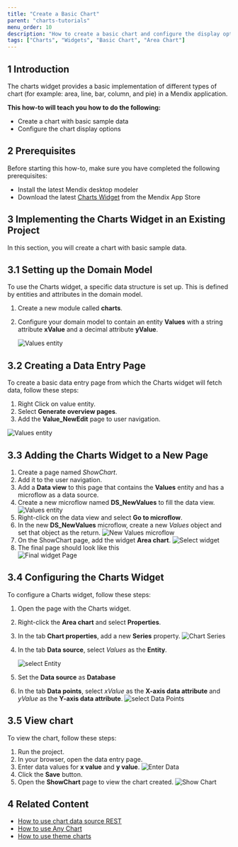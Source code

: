```yaml
---
title: "Create a Basic Chart"
parent: "charts-tutorials"
menu_order: 10
description: "How to create a basic chart and configure the display options"
tags: ["Charts", "Widgets", "Basic Chart", "Area Chart"]
---
```


## 1 Introduction

The charts widget provides a basic implementation of different types of chart (for example: area, line, bar, column, and pie) in a Mendix application.

**This how-to will teach you how to do the following:**

* Create a chart with basic sample data
* Configure the chart display options

## 2 Prerequisites

Before starting this how-to, make sure you have completed the following prerequisites:

* Install the latest Mendix desktop modeler
* Download the latest [Charts Widget](https://appstore.home.mendix.com/link/app/105695/) from the Mendix App Store

## 3 Implementing the Charts Widget in an Existing Project

In this section, you will create a chart with basic sample data.

## 3.1 Setting up the Domain Model

To use the Charts widget, a specific data structure is set up. This is defined by entities and attributes in the domain model.

1. Create a new module called **charts**.
2. Configure your domain model to contain an entity **Values** with a string attribute **xValue** and a decimal attribute **yValue**.

    ![Values entity](attachments/charts/charts-entity.png)

## 3.2 Creating a Data Entry Page

To create a basic data entry page from which the Charts widget will fetch data, follow these steps:

1. Right Click on value entity.
2. Select **Generate overview pages**.
3. Add the **Value_NewEdit** page to user navigation.

![Values entity](attachments/charts/charts-rest-generate-overview-pages.png)

## 3.3 Adding the Charts Widget to a New Page

1. Create a page named *ShowChart*.
2. Add it to the user navigation.
3. Add a **Data view** to this page that contains the **Values** entity and has a microflow as a data source.
4. Create a new microflow named **DS_NewValues** to fill the data view.
    ![Values entity](attachments/charts/charts-create-new-value.png)
5. Right-click on the data view and select **Go to microflow**.
6. In the new **DS_NewValues** microflow, create a new *Values* object and set that object as the return.
    ![New Values microflow](attachments/charts/charts-new-values-microflow.png)
7. On the ShowChart page, add the widget **Area chart**.
    ![Select widget](attachments/charts/charts-select-chart.png)
8. The final page should look like this  
    ![Final widget Page](attachments/charts/charts-widget-page.png)

## 3.4 Configuring the Charts Widget

To configure a Charts widget, follow these steps:

1. Open the page with the Charts widget.
2. Right-click the **Area chart** and select **Properties**.
3. In the tab **Chart properties**, add a new **Series** property.
    ![Chart Series](attachments/charts/charts-series.png)
4. In the tab **Data source**, select *Values* as the **Entity**.

    ![select Entity](attachments/charts/chart-add-entity.png)
5. Set the **Data source** as **Database**  
6. In the tab **Data points**, select *xValue* as the **X-axis data attribute** and *yValue* as the **Y-axis data attribute**.
    ![select Data Points](attachments/charts/charts-data-points.png)

## 3.5 View chart

To view the chart, follow these steps:

1. Run the project.
2. In your browser, open the data entry page.
3. Enter data values for **x value** and **y value**.
    ![Enter Data](attachments/charts/charts-front-end.png)  
4. Click the **Save** button.
5. Open the **ShowChart** page to view the chart created.
    ![Show Chart](attachments/charts/charts-area-chart.png)

## 4 Related Content

* [How to use chart data source REST](charts-basic-rest)
* [How to use Any Chart](charts-any-usage)
* [How to use theme charts](charts-theme)
